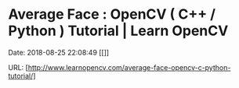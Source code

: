 # Average Face : OpenCV ( C++ / Python ) Tutorial | Learn OpenCV

Date: 2018-08-25 22:08:49
[[]]

URL: [http://www.learnopencv.com/average-face-opencv-c-python-tutorial/]
